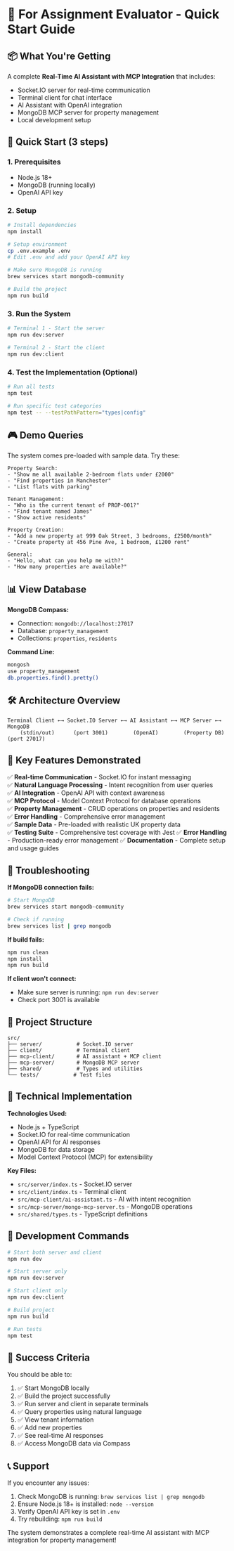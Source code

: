 # 🎯 For Assignment Evaluator - Quick Start Guide

## 📦 What You're Getting

A complete **Real-Time AI Assistant with MCP Integration** that includes:
- Socket.IO server for real-time communication
- Terminal client for chat interface
- AI Assistant with OpenAI integration
- MongoDB MCP server for property management
- Local development setup

## 🚀 Quick Start (3 steps)

### 1. Prerequisites
- Node.js 18+
- MongoDB (running locally)
- OpenAI API key

### 2. Setup
```bash
# Install dependencies
npm install

# Setup environment
cp .env.example .env
# Edit .env and add your OpenAI API key

# Make sure MongoDB is running
brew services start mongodb-community

# Build the project
npm run build
```

### 3. Run the System
```bash
# Terminal 1 - Start the server
npm run dev:server

# Terminal 2 - Start the client
npm run dev:client
```

### 4. Test the Implementation (Optional)
```bash
# Run all tests
npm test

# Run specific test categories
npm test -- --testPathPattern="types|config"
```

## 🎮 Demo Queries

The system comes pre-loaded with sample data. Try these:

```
Property Search:
- "Show me all available 2-bedroom flats under £2000"
- "Find properties in Manchester"
- "List flats with parking"

Tenant Management:
- "Who is the current tenant of PROP-001?"
- "Find tenant named James"
- "Show active residents"

Property Creation:
- "Add a new property at 999 Oak Street, 3 bedrooms, £2500/month"
- "Create property at 456 Pine Ave, 1 bedroom, £1200 rent"

General:
- "Hello, what can you help me with?"
- "How many properties are available?"
```

## 📊 View Database

**MongoDB Compass:**
- Connection: `mongodb://localhost:27017`
- Database: `property_management`
- Collections: `properties`, `residents`

**Command Line:**
```bash
mongosh
use property_management
db.properties.find().pretty()
```

## 🛠️ Architecture Overview

```
Terminal Client ←→ Socket.IO Server ←→ AI Assistant ←→ MCP Server ←→ MongoDB
    (stdin/out)      (port 3001)        (OpenAI)        (Property DB)   (port 27017)
```

## 🔧 Key Features Demonstrated

✅ **Real-time Communication** - Socket.IO for instant messaging  
✅ **Natural Language Processing** - Intent recognition from user queries  
✅ **AI Integration** - OpenAI API with context awareness  
✅ **MCP Protocol** - Model Context Protocol for database operations  
✅ **Property Management** - CRUD operations on properties and residents  
✅ **Error Handling** - Comprehensive error management  
✅ **Sample Data** - Pre-loaded with realistic UK property data  
✅ **Testing Suite** - Comprehensive test coverage with Jest
✅ **Error Handling** - Production-ready error management
✅ **Documentation** - Complete setup and usage guides  

## 🐛 Troubleshooting

**If MongoDB connection fails:**
```bash
# Start MongoDB
brew services start mongodb-community

# Check if running
brew services list | grep mongodb
```

**If build fails:**
```bash
npm run clean
npm install
npm run build
```

**If client won't connect:**
- Make sure server is running: `npm run dev:server`
- Check port 3001 is available

## 📁 Project Structure

```
src/
├── server/           # Socket.IO server
├── client/           # Terminal client
├── mcp-client/       # AI assistant + MCP client
├── mcp-server/       # MongoDB MCP server
├── shared/           # Types and utilities
└── tests/           # Test files
```

## 🎯 Technical Implementation

**Technologies Used:**
- Node.js + TypeScript
- Socket.IO for real-time communication
- OpenAI API for AI responses
- MongoDB for data storage
- Model Context Protocol (MCP) for extensibility

**Key Files:**
- `src/server/index.ts` - Socket.IO server
- `src/client/index.ts` - Terminal client
- `src/mcp-client/ai-assistant.ts` - AI with intent recognition
- `src/mcp-server/mongo-mcp-server.ts` - MongoDB operations
- `src/shared/types.ts` - TypeScript definitions

## 🔄 Development Commands

```bash
# Start both server and client
npm run dev

# Start server only
npm run dev:server

# Start client only
npm run dev:client

# Build project
npm run build

# Run tests
npm test
```

## 🏁 Success Criteria

You should be able to:
1. ✅ Start MongoDB locally
2. ✅ Build the project successfully
3. ✅ Run server and client in separate terminals
4. ✅ Query properties using natural language
5. ✅ View tenant information
6. ✅ Add new properties
7. ✅ See real-time AI responses
8. ✅ Access MongoDB data via Compass

## 📞 Support

If you encounter any issues:
1. Check MongoDB is running: `brew services list | grep mongodb`
2. Ensure Node.js 18+ is installed: `node --version`
3. Verify OpenAI API key is set in `.env`
4. Try rebuilding: `npm run build`

The system demonstrates a complete real-time AI assistant with MCP integration for property management!
